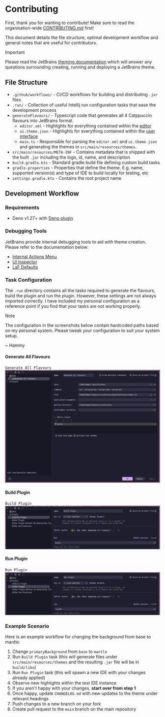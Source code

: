 # Contributing

First, thank you for wanting to contribute! Make sure to read the
organisation-wide [CONTRIBUTING.md](https://github.com/catppuccin/.github/blob/main/CONTRIBUTING.md) first!

This document details the file structure, optimal development workflow and general notes that are useful
for contributors.

> [!IMPORTANT]  
> Please read the JetBrains [theming documentation](https://plugins.jetbrains.com/docs/intellij/developing-themes.html)
> which will answer any questions surrounding creating, running and deploying a JetBrains theme.

## File Structure

- `.github/workflows/` - CI/CD workflows for building and distributing `.jar` files
- `.run/` - Collection of useful Intellij run configuration tasks that ease the development process
- `generateFlavours/` - Typescript code that generates all 4 Catppuccin flavours into JetBrains format.
  - `editor.xml` - Highlights for everything contained within the [editor](https://www.jetbrains.com/help/idea/configuring-colors-and-fonts.html)
  - `ui.theme.json` - Highlights for everything contained within the [user interface](https://www.jetbrains.com/help/idea/user-interface-themes.html)
  - `main.ts` - Responsible for parsing the `editor.xml` and `ui.theme.json` and generating the themes
    in `src/main/resources/themes`.
- `src/main/resources/META-INF` - Contains metadata that is shipped with the built `.jar` including the logo, id, name,
  and description
- `build.gradle.kts` - Standard gradle build file defining custom build tasks
- `gradle.properties` - Properties that define the theme. E.g. name, supported version(s) and type of IDE to build
  locally for testing, etc
- `settings.gradle.kts` - Contains the root project name

## Development Workflow

### Requirements

- Deno v1.27+ with [Deno plugin](https://plugins.jetbrains.com/plugin/14382-deno)

### Debugging Tools

JetBrains provide internal debugging tools to aid with theme creation. Please refer to the documentation below:

- [Internal Actions Menu](https://plugins.jetbrains.com/docs/intellij/internal-actions-intro.html)
- [UI Inspector](https://plugins.jetbrains.com/docs/intellij/internal-ui-inspector.html)
- [LaF Defaults](https://plugins.jetbrains.com/docs/intellij/internal-ui-laf-defaults.html)

### Task Configuration

The `.run` directory contains all the tasks required to generate the flavours, build the plugin and run the plugin.
However, these settings are not always imported correctly. I have included my personal configuration as a reference
point if you find that your tasks are not working properly.

> [!NOTE]  
> The configuration in the screenshots below contain hardcoded paths based on my personal system. Please tweak your
> configuration to suit your system setup.
>
> ~ Hammy

#### Generate All Flavours

`Generate All Flavours`
![deno-configuration.png](assets/docs/deno-configuration.png)

#### Build Plugin

`Build Plugin`
![img.png](assets/docs/build-configuration.png)

#### Run Plugin

`Run Plugin`
![img.png](assets/docs/run-configuration.png)

### Example Scenario

Here is an example workflow for changing the background from base to mantle:

1. Change `primaryBackground` from `base` to `mantle`
2. Run `Build Plugin` task (this will generate files under `src/main/resources/themes` and the
   resulting `.jar` file will be in `build/libs`)
3. Run `Run Plugin` task (this will spawn a new IDE with your changes already applied)
4. Observe new highlights within the test IDE instance
5. If you aren't happy with your changes, **start over from step 1**
6. Once happy, update `CHANGELOG.md` with new updates to the theme under relevant headings
7. Push changes to a new branch on your fork
8. Create pull request to the `main` branch on the main repository
